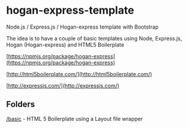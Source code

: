 hogan-express-template
======================

Node.js / Express.js / Hogan-express template with Bootstrap

The idea is to have a couple of basic templates using Node, Express.js, Hogan (Hogan-express) and HTML5 Boilerplate


[https://npmjs.org/package/hogan-express](https://npmjs.org/package/hogan-express)

[http://html5boilerplate.com/](http://html5boilerplate.com/)

[http://expressjs.com/](http://expressjs.com/)

## Folders
[/basic](https://github.com/andyj/hogan-express-template/tree/master/basic) - HTML 5 Boilerplate using a Layout file wrapper

